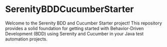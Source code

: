 # SerenityBDDCucumberStarter
Welcome to the Serenity BDD and Cucumber Starter project! This repository provides a solid foundation for getting started with Behavior-Driven Development (BDD) using Serenity and Cucumber in your Java test automation projects.
